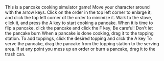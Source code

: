 This is a pancake cooking simulator game! 
Move your character around with the arrow keys.
Click on the order in the top left corner to enlarge it, and click the top left corner of the order to minimize it. 
Walk to the stove, click it, and press the A key to start cooking a pancake.
When it is time to flip a pancake, click the pancake and click the F key; Be careful! Don't let the pancake burn
When a pancake is done cooking, drag it to the topping station.
To add toppings, click the desired topping and click the A key
To serve the pancake, drag the pancake from the topping station to the serving area.
If at any point you mess up an order or burn a pancake, drag it to the trash can.
